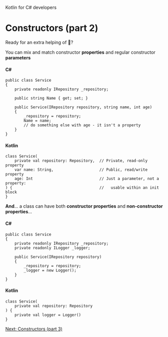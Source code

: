 Kotlin for C# developers
# Constructors (part 2)
Ready for an extra helping of 🤯?

You can mix and match constructor **properties** and regular constructor **parameters**

#### C#
```
public class Service
{
    private readonly IRepository _repository;

    public string Name { get; set; }

    public Service(IRepository repository, string name, int age)
    {
        _repository = repository;
        Name = name;
        // do something else with age - it isn't a property
	}
}
```

#### Kotlin
```
class Service(
    private val repository: Repository,  // Private, read-only property
    var name: String,                    // Public, read/write property
    age: Int                             // Just a parameter, not a property:
) {                                      //   usable within an init block
}
```

**And**... a class can have both **constructor properties** and **non-constructor properties**...

#### C#
```
public class Service
{
    private readonly IRepository _repository;
    private readonly ILogger _logger;

    public Service(IRepository repository)
	{
	    _repository = repository;
        _logger = new Logger();
	}
}
```

#### Kotlin
```
class Service(
    private val repository: Repository
) {
    private val logger = Logger()
}
```

[Next: Constructors (part 3)](03.4.%20Constructors%20(part%203).md)
